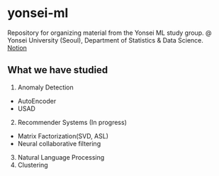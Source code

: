# yonsei-ml
Repository for organizing material from the Yonsei ML study group. 
@ Yonsei University (Seoul), Department of Statistics & Data Science. <br>
[Notion](https://www.notion.so/03c0e8bd25814fcaaa7397839edb97a5)

## What we have studied  
1. Anomaly Detection
- AutoEncoder
- USAD
2. Recommender Systems (In progress)
- Matrix Factorization(SVD, ASL)
- Neural collaborative filtering
3. Natural Language Processing
4. Clustering
